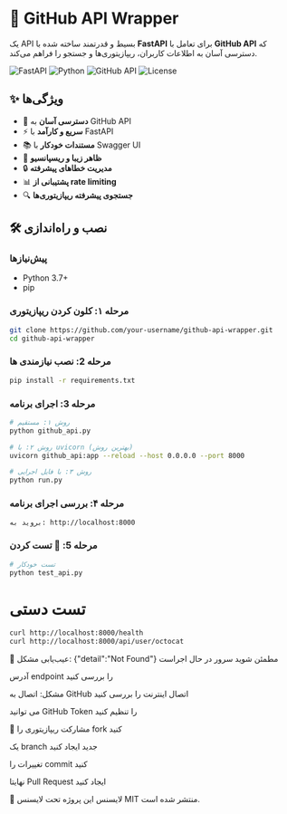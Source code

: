 # 🚀 GitHub API Wrapper

یک API بسیط و قدرتمند ساخته شده با **FastAPI** برای تعامل با **GitHub API** که دسترسی آسان به اطلاعات کاربران، ریپازیتوری‌ها و جستجو را فراهم می‌کند.

![FastAPI](https://img.shields.io/badge/FastAPI-005571?style=for-the-badge&logo=fastapi)
![Python](https://img.shields.io/badge/Python-3776AB?style=for-the-badge&logo=python&logoColor=white)
![GitHub API](https://img.shields.io/badge/GitHub_API-181717?style=for-the-badge&logo=github&logoColor=white)
![License](https://img.shields.io/badge/License-MIT-blue.svg)

## ✨ ویژگی‌ها

- 🎯 **دسترسی آسان** به GitHub API
- ⚡ **سریع و کارآمد** با FastAPI
- 📚 **مستندات خودکار** با Swagger UI
- 🎨 **ظاهر زیبا و ریسپانسیو**
- 🔒 **مدیریت خطاهای پیشرفته**
- 📊 **پشتیبانی از rate limiting**
- 🔍 **جستجوی پیشرفته ریپازیتوری‌ها**


## 🛠️ نصب و راه‌اندازی

### پیش‌نیازها

- Python 3.7+
- pip

### مرحله ۱: کلون کردن ریپازیتوری

```bash
git clone https://github.com/your-username/github-api-wrapper.git
cd github-api-wrapper
```

### مرحله 2: نصب نیازمندی ها
```bash
pip install -r requirements.txt
```
### مرحله 3: اجرای برنامه
```bash
# روش ۱: مستقیم
python github_api.py

# روش ۲: با uvicorn (بهترین روش)
uvicorn github_api:app --reload --host 0.0.0.0 --port 8000

# روش ۳: با فایل اجرایی
python run.py
```

### مرحله ۴: بررسی اجرای برنامه
```bash
بروید به: http://localhost:8000

```
### مرحله 5: 🧪 تست کردن
```bash
# تست خودکار
python test_api.py
```
# تست دستی
```bash
curl http://localhost:8000/health
curl http://localhost:8000/api/user/octocat
```

🐛 عیب‌یابی
مشکل: {"detail":"Not Found"}
مطمئن شوید سرور در حال اجراست

آدرس endpoint را بررسی کنید

مشکل: اتصال به GitHub
اتصال اینترنت را بررسی کنید

می توانید GitHub Token را تنظیم کنید

🤝 مشارکت
ریپازیتوری را fork کنید

یک branch جدید ایجاد کنید

تغییرات را commit کنید

نهایتا Pull Request ایجاد کنید

📄 لایسنس
این پروژه تحت لایسنس MIT منتشر شده است.
